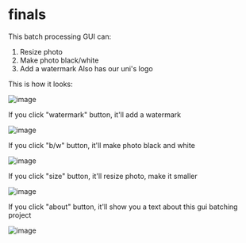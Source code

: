 # finals
This batch processing GUI can:
1. Resize photo
2. Make photo black/white
3. Add a watermark
Also has our uni's logo


This is how it looks:

![image](https://user-images.githubusercontent.com/103060251/171852435-6d72e718-5c3e-497a-8b92-4cba403cc187.png)


If you click "watermark" button, it'll add a watermark

 ![image](https://user-images.githubusercontent.com/103060251/171852566-66dd2b5e-b408-4270-bf3f-cde9c19a5e63.png)
 
 
If you click "b/w" button, it'll make photo black and white

 ![image](https://user-images.githubusercontent.com/103060251/171852683-ee00110a-e2b8-44ec-8a64-a58c20787ecf.png)
 
 
If you click "size" button, it'll resize photo, make it smaller

![image](https://user-images.githubusercontent.com/103060251/171852747-cf423229-6bee-47cb-9462-bfb90890c776.png)


If you click "about" button, it'll show you a text about this gui batching project

![image](https://user-images.githubusercontent.com/103060251/171852815-99ccec86-81f0-49d2-b682-ef87e24e2f5d.png)
